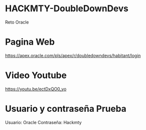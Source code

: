 # HACKMTY-DoubleDownDevs
Reto Oracle
# Pagina Web
https://apex.oracle.com/pls/apex/r/doubledowndevs/habitant/login
# Video Youtube
https://youtu.be/ectDxQO0_yo
# Usuario y contraseña Prueba
Usuario: Oracle
Contraseña: Hackmty
